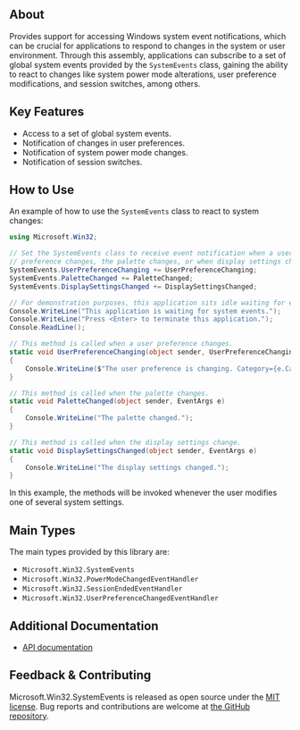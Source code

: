 ## About

<!-- A description of the package and where one can find more documentation -->

Provides support for accessing Windows system event notifications, which can be crucial for applications to respond to changes in the system or user environment​.
Through this assembly, applications can subscribe to a set of global system events provided by the `SystemEvents` class, gaining the ability to react to changes like system power mode alterations, user preference modifications, and session switches, among others.

## Key Features

<!-- The key features of this package -->

* Access to a set of global system events.
* Notification of changes in user preferences.
* Notification of system power mode changes.
* Notification of session switches.

## How to Use

<!-- A compelling example on how to use this package with code, as well as any specific guidelines for when to use the package -->

An example of how to use the `SystemEvents` class to react to system changes:

```csharp
using Microsoft.Win32;

// Set the SystemEvents class to receive event notification when a user
// preference changes, the palette changes, or when display settings change.
SystemEvents.UserPreferenceChanging += UserPreferenceChanging;
SystemEvents.PaletteChanged += PaletteChanged;
SystemEvents.DisplaySettingsChanged += DisplaySettingsChanged;

// For demonstration purposes, this application sits idle waiting for events.
Console.WriteLine("This application is waiting for system events.");
Console.WriteLine("Press <Enter> to terminate this application.");
Console.ReadLine();

// This method is called when a user preference changes.
static void UserPreferenceChanging(object sender, UserPreferenceChangingEventArgs e)
{
    Console.WriteLine($"The user preference is changing. Category={e.Category}");
}

// This method is called when the palette changes.
static void PaletteChanged(object sender, EventArgs e)
{
    Console.WriteLine("The palette changed.");
}

// This method is called when the display settings change.
static void DisplaySettingsChanged(object sender, EventArgs e)
{
    Console.WriteLine("The display settings changed.");
}
```

In this example, the methods will be invoked whenever the user modifies one of several system settings.

## Main Types

<!-- The main types provided in this library -->

The main types provided by this library are:

* `Microsoft.Win32.SystemEvents`
* `Microsoft.Win32.PowerModeChangedEventHandler`
* `Microsoft.Win32.SessionEndedEventHandler`
* `Microsoft.Win32.UserPreferenceChangedEventHandler`

## Additional Documentation

<!-- Links to further documentation. Remove conceptual documentation if not available for the library. -->

* [API documentation](https://learn.microsoft.com/dotnet/api/microsoft.win32.systemevents)

## Feedback & Contributing

<!-- How to provide feedback on this package and contribute to it -->

Microsoft.Win32.SystemEvents is released as open source under the [MIT license](https://licenses.nuget.org/MIT). Bug reports and contributions are welcome at [the GitHub repository](https://github.com/dotnet/runtime).
